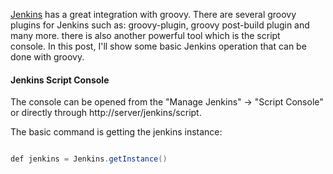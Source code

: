 [Jenkins](https://jenkins.io/) has a great integration with groovy. There are several groovy plugins for Jenkins such as: groovy-plugin, groovy post-build plugin and many more. there is also another powerful tool which is the script console. In this post, I'll show some basic Jenkins operation that can be done with groovy.

#### Jenkins Script Console

The console can be opened from the "Manage Jenkins" -&gt; "Script Console" or directly through http://server/jenkins/script.

The basic command is getting the jenkins instance:

```Java

def jenkins = Jenkins.getInstance()
